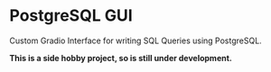 # PostgreSQL GUI

Custom Gradio Interface for writing SQL Queries using PostgreSQL.

**This is a side hobby project, so is still under development.**
